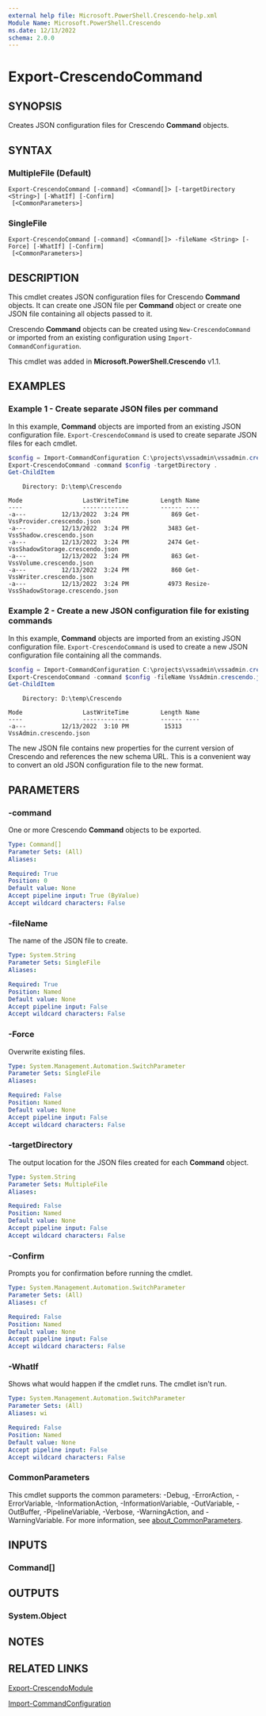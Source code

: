 ```yaml
---
external help file: Microsoft.PowerShell.Crescendo-help.xml
Module Name: Microsoft.PowerShell.Crescendo
ms.date: 12/13/2022
schema: 2.0.0
---
```


# Export-CrescendoCommand

## SYNOPSIS
Creates JSON configuration files for Crescendo **Command** objects.

## SYNTAX

### MultipleFile (Default)

```
Export-CrescendoCommand [-command] <Command[]> [-targetDirectory <String>] [-WhatIf] [-Confirm]
 [<CommonParameters>]
```

### SingleFile

```
Export-CrescendoCommand [-command] <Command[]> -fileName <String> [-Force] [-WhatIf] [-Confirm]
 [<CommonParameters>]
```

## DESCRIPTION

This cmdlet creates JSON configuration files for Crescendo **Command** objects. It can create one
JSON file per **Command** object or create one JSON file containing all objects passed to it.

Crescendo **Command** objects can be created using `New-CrescendoCommand` or imported from an
existing configuration using `Import-CommandConfiguration`.

This cmdlet was added in **Microsoft.PowerShell.Crescendo** v1.1.

## EXAMPLES

### Example 1 - Create separate JSON files per command

In this example, **Command** objects are imported from an existing JSON configuration file.
`Export-CrescendoCommand` is used to create separate JSON files for each cmdlet.

```powershell
$config = Import-CommandConfiguration C:\projects\vssadmin\vssadmin.crescendo.config.json
Export-CrescendoCommand -command $config -targetDirectory .
Get-ChildItem
```

```Output
    Directory: D:\temp\Crescendo

Mode                 LastWriteTime         Length Name
----                 -------------         ------ ----
-a---          12/13/2022  3:24 PM            869 Get-VssProvider.crescendo.json
-a---          12/13/2022  3:24 PM           3483 Get-VssShadow.crescendo.json
-a---          12/13/2022  3:24 PM           2474 Get-VssShadowStorage.crescendo.json
-a---          12/13/2022  3:24 PM            863 Get-VssVolume.crescendo.json
-a---          12/13/2022  3:24 PM            860 Get-VssWriter.crescendo.json
-a---          12/13/2022  3:24 PM           4973 Resize-VssShadowStorage.crescendo.json
```

### Example 2 - Create a new JSON configuration file for existing commands

In this example, **Command** objects are imported from an existing JSON configuration file.
`Export-CrescendoCommand` is used to create a new JSON configuration file containing all the
commands.

```powershell
$config = Import-CommandConfiguration C:\projects\vssadmin\vssadmin.crescendo.config.json
Export-CrescendoCommand -command $config -fileName VssAdmin.crescendo.json
Get-ChildItem
```

```Output
    Directory: D:\temp\Crescendo

Mode                 LastWriteTime         Length Name
----                 -------------         ------ ----
-a---          12/13/2022  3:10 PM          15313 VssAdmin.crescendo.json
```

The new JSON file contains new properties for the current version of Crescendo and references the
new schema URL. This is a convenient way to convert an old JSON configuration file to the new
format.

## PARAMETERS

### -command

One or more Crescendo **Command** objects to be exported.

```yaml
Type: Command[]
Parameter Sets: (All)
Aliases:

Required: True
Position: 0
Default value: None
Accept pipeline input: True (ByValue)
Accept wildcard characters: False
```

### -fileName

The name of the JSON file to create.

```yaml
Type: System.String
Parameter Sets: SingleFile
Aliases:

Required: True
Position: Named
Default value: None
Accept pipeline input: False
Accept wildcard characters: False
```

### -Force

Overwrite existing files.

```yaml
Type: System.Management.Automation.SwitchParameter
Parameter Sets: SingleFile
Aliases:

Required: False
Position: Named
Default value: None
Accept pipeline input: False
Accept wildcard characters: False
```

### -targetDirectory

The output location for the JSON files created for each **Command** object.

```yaml
Type: System.String
Parameter Sets: MultipleFile
Aliases:

Required: False
Position: Named
Default value: None
Accept pipeline input: False
Accept wildcard characters: False
```

### -Confirm

Prompts you for confirmation before running the cmdlet.

```yaml
Type: System.Management.Automation.SwitchParameter
Parameter Sets: (All)
Aliases: cf

Required: False
Position: Named
Default value: None
Accept pipeline input: False
Accept wildcard characters: False
```

### -WhatIf

Shows what would happen if the cmdlet runs. The cmdlet isn't run.

```yaml
Type: System.Management.Automation.SwitchParameter
Parameter Sets: (All)
Aliases: wi

Required: False
Position: Named
Default value: None
Accept pipeline input: False
Accept wildcard characters: False
```

### CommonParameters

This cmdlet supports the common parameters: -Debug, -ErrorAction, -ErrorVariable,
-InformationAction, -InformationVariable, -OutVariable, -OutBuffer, -PipelineVariable, -Verbose,
-WarningAction, and -WarningVariable. For more information, see
[about_CommonParameters](http://go.microsoft.com/fwlink/?LinkID=113216).

## INPUTS

### Command[]

## OUTPUTS

### System.Object

## NOTES

## RELATED LINKS

[Export-CrescendoModule](Export-CrescendoModule.md)

[Import-CommandConfiguration](Import-CommandConfiguration.md)

